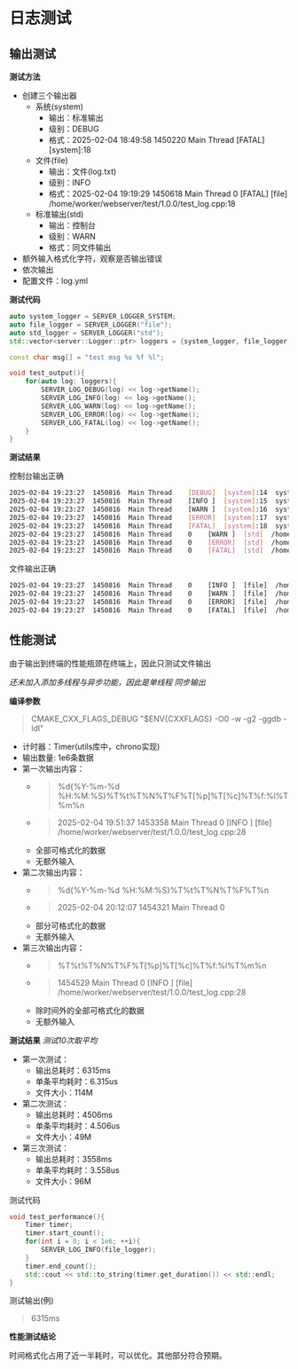 # 日志测试
## 输出测试

**测试方法**
- 创建三个输出器
  - 系统(system)
    - 输出：标准输出
    - 级别：DEBUG
    - 格式：2025-02-04 18:49:58  1450220  Main Thread    [FATAL]  [system]:18
  - 文件(file)
    - 输出：文件(log.txt)
    - 级别：INFO
    - 格式：2025-02-04 19:19:29  1450618  Main Thread    0    [FATAL]  [file]  /home/worker/webserver/test/1.0.0/test_log.cpp:18
  - 标准输出(std)
    - 输出：控制台
    - 级别：WARN
    - 格式：同文件输出
- 额外输入格式化字符，观察是否输出错误
- 依次输出
- 配置文件：log.yml

**测试代码**
```cpp
auto system_logger = SERVER_LOGGER_SYSTEM;
auto file_logger = SERVER_LOGGER("file");
auto std_logger = SERVER_LOGGER("std");
std::vector<server::Logger::ptr> loggers = {system_logger, file_logger, std_logger};

const char msg[] = "test msg %s %f %l";

void test_output(){
    for(auto log: loggers){
        SERVER_LOG_DEBUG(log) << log->getName();
        SERVER_LOG_INFO(log) << log->getName();
        SERVER_LOG_WARN(log) << log->getName();
        SERVER_LOG_ERROR(log) << log->getName();
        SERVER_LOG_FATAL(log) << log->getName();
    }
}
```

**测试结果**

控制台输出正确
```bash
2025-02-04 19:23:27  1450816  Main Thread    [DEBUG]  [system]:14  system
2025-02-04 19:23:27  1450816  Main Thread    [INFO ]  [system]:15  system
2025-02-04 19:23:27  1450816  Main Thread    [WARN ]  [system]:16  system
2025-02-04 19:23:27  1450816  Main Thread    [ERROR]  [system]:17  system
2025-02-04 19:23:27  1450816  Main Thread    [FATAL]  [system]:18  system
2025-02-04 19:23:27  1450816  Main Thread    0    [WARN ]  [std]  /home/worker/webserver/test/1.0.0/test_log.cpp:16  std
2025-02-04 19:23:27  1450816  Main Thread    0    [ERROR]  [std]  /home/worker/webserver/test/1.0.0/test_log.cpp:17  std
2025-02-04 19:23:27  1450816  Main Thread    0    [FATAL]  [std]  /home/worker/webserver/test/1.0.0/test_log.cpp:18  std
```

文件输出正确
```txt
2025-02-04 19:23:27  1450816  Main Thread    0    [INFO ]  [file]  /home/worker/webserver/test/1.0.0/test_log.cpp:15  file
2025-02-04 19:23:27  1450816  Main Thread    0    [WARN ]  [file]  /home/worker/webserver/test/1.0.0/test_log.cpp:16  file
2025-02-04 19:23:27  1450816  Main Thread    0    [ERROR]  [file]  /home/worker/webserver/test/1.0.0/test_log.cpp:17  file
2025-02-04 19:23:27  1450816  Main Thread    0    [FATAL]  [file]  /home/worker/webserver/test/1.0.0/test_log.cpp:18  file
```

## 性能测试
由于输出到终端的性能瓶颈在终端上，因此只测试文件输出

_还未加入添加多线程与异步功能，因此是单线程 同步输出_

**编译参数**
> CMAKE_CXX_FLAGS_DEBUG "$ENV{CXXFLAGS} -O0 -w -g2 -ggdb -ldl"

- 计时器：Timer(utils库中，chrono实现)
- 输出数量: 1e6条数据
- 第一次输出内容：
  - > %d{%Y-%m-%d %H:%M:%S}%T%t%T%N%T%F%T[%p]%T[%c]%T%f:%l%T%m%n
  - > 2025-02-04 19:51:37  1453358  Main Thread    0    [INFO ]  [file]  /home/worker/webserver/test/1.0.0/test_log.cpp:28
  - 全部可格式化的数据
  - 无额外输入
- 第二次输出内容：
  - > %d{%Y-%m-%d %H:%M:%S}%T%t%T%N%T%F%T%n
  - > 2025-02-04 20:12:07  1454321  Main Thread    0 
  - 部分可格式化的数据
  - 无额外输入
- 第三次输出内容：
  - > %T%t%T%N%T%F%T[%p]%T[%c]%T%f:%l%T%m%n
  - > 1454529  Main Thread    0    [INFO ]  [file]  /home/worker/webserver/test/1.0.0/test_log.cpp:28
  - 除时间外的全部可格式化的数据
  - 无额外输入

**测试结果**
_测试10次取平均_
- 第一次测试：
  - 输出总耗时：6315ms
  - 单条平均耗时：6.315us
  - 文件大小：114M
- 第二次测试：
  - 输出总耗时：4506ms
  - 单条平均耗时：4.506us
  - 文件大小：49M
- 第三次测试：
  - 输出总耗时：3558ms
  - 单条平均耗时：3.558us
  - 文件大小：96M


测试代码
```cpp
void test_performance(){
    Timer timer;
    timer.start_count();
    for(int i = 0; i < 1e6; ++i){
        SERVER_LOG_INFO(file_logger);
    }
    timer.end_count();
    std::cout << std::to_string(timer.get_duration()) << std::endl;
}
```
测试输出(例)
> 6315ms

**性能测试结论**

时间格式化占用了近一半耗时，可以优化。其他部分符合预期。

